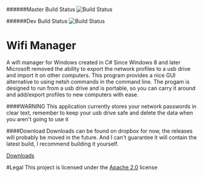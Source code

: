 ######Master Build Status
![Build Status](https://faylite.visualstudio.com/DefaultCollection/_apis/public/build/definitions/49df59e0-87ce-4415-9f4d-bfb7976f0491/1/badge)

######Dev Build Status
![Build Status](https://faylite.visualstudio.com/DefaultCollection/_apis/public/build/definitions/49df59e0-87ce-4415-9f4d-bfb7976f0491/2/badge)


# Wifi Manager
A wifi manager for Windows created in C#
Since Windows 8 and later Microsoft removed the ability to export the network profiles to a usb drive
and import it on other computers.
This program provides a nice GUI alternative to using netsh commands in the command line.
The progam is designed to run from a usb drive and is portable, so you can carry it around and
add/export profiles to new computers with ease.

####WARNING
This application currently stores your network passwords in clear text,
remember to keep your usb drive safe and delete the data when you aren't going to use it

####Download
Downloads can be found on dropbox for now, the releases will probably be moved in the future. And I can't
guarantee it will contain the latest build, I recommend building it yourself.

[Downloads](bit.ly/Faylite-WifiManager)

#Legal
This project is licensed under the [Apache 2.0](https://www.apache.org/licenses/LICENSE-2.0.txt) license
